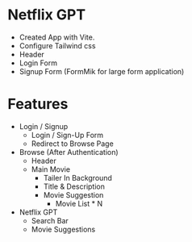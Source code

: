 # Netflix GPT

- Created App with Vite.
- Configure Tailwind css
- Header
- Login Form 
- Signup Form (FormMik for large form application)


# Features

- Login / Signup 
    - Login / Sign-Up Form
    - Redirect to Browse Page 
- Browse (After Authentication)
    - Header
    - Main Movie
        - Tailer In Background 
        - Title & Description 
        - Movie Suggestion
            - Movie List * N
- Netflix GPT
    - Search Bar
    - Movie Suggestions